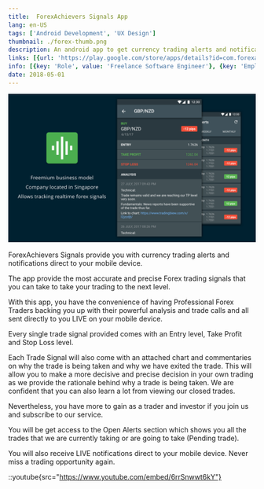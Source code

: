 ```yaml
---
title: 	ForexAchievers Signals App
lang: en-US
tags: ['Android Development', 'UX Design']
thumbnail: ./forex-thumb.png
description: An android app to get currency trading alerts and notifications
links: [{url: 'https://play.google.com/store/apps/details?id=com.forexachievers.signals', text: 'Get it on Google Play', icon: 'mdi:google-play'}]
info: [{key: 'Role', value: 'Freelance Software Engineer'}, {key: 'Employment', value: 'ForexAchievers, Singapore'}, {key: 'Skills involved', value: ['Android Development', 'Performance Analysis', 'Subscription Billing']}, {key: 'Tech used', value: ['Kotlin', 'Android SDK', 'Jetpack Libraries', 'Dagger', 'RxJava', 'Google In App Billing']}]
date: 2018-05-01
---
```

![An image](/forex.png)

ForexAchievers Signals provide you with currency trading alerts and notifications direct to your mobile device.

The app provide the most accurate and precise Forex trading signals that you can take to take your trading to the next level.

With this app, you have the convenience of having Professional Forex Traders backing you up with their powerful analysis and trade calls and all sent directly to you LIVE on your mobile device.

Every single trade signal provided comes with an Entry level, Take Profit and Stop Loss level.

Each Trade Signal will also come with an attached chart and commentaries on why the trade is being taken and why we have exited the trade. This will allow you to make a more decisive and precise decision in your own trading as we provide the rationale behind why a trade is being taken. We are confident that you can also learn a lot from viewing our closed trades.

Nevertheless, you have more to gain as a trader and investor if you join us and subscribe to our service.

You will be get access to the Open Alerts section which shows you all the trades that we are currently taking or are going to take (Pending trade).

You will also receive LIVE notifications direct to your mobile device. Never miss a trading opportunity again.


::youtube{src="https://www.youtube.com/embed/6rrSnwwt6kY"}
